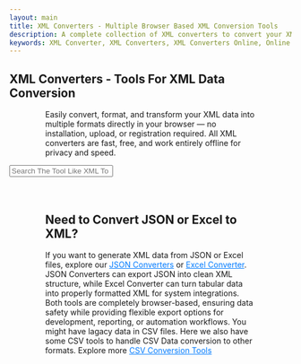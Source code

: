 ```yaml
---
layout: main
title: XML Converters - Multiple Browser Based XML Conversion Tools
description: A complete collection of XML converters to convert your XML files to JSON, CSV, Excel, HTML, and more. All conversions happen securely in your browser with no uploads or installations.
keywords: XML Converter, XML Converters, XML Converters Online, Online XML Converters, Browser Based XML Converters, xml to json, xml to csv, xml to excel, xml to html, xml to pdf, xml to sql, convert xml online, xml viewer, xml formatter, xml to xsd, xml to yaml, online xml converter, xml converter tool, paste xml and convert, browser xml tools
---
```


<section style="width: 100%;">
  <h1>XML Converters - Tools For XML Data Conversion</h1>
  <p style="margin-left: 4rem; margin-right: 4rem;">Easily convert, format, and transform your XML data into multiple formats directly in your browser — no installation, upload, or registration required. All XML converters are fast, free, and work entirely offline for privacy and speed.</p>

  <div class="search-container">
    <i class="fas fa-search search-icon"></i>
    <input type="text" class="search-bar" id="searchInput" placeholder="Search The Tool Like XML To JSON ....">
  </div>

  <div class="container">
    <div class="tool-grid" id="toolsGrid" ></div>
  </div>
</section>

<script src="/assets/js/xml-converters.js"></script>

<div style="margin:4rem;">

<h2>Need to Convert JSON or Excel to XML?</h2>
<p>
If you want to generate XML data from JSON or Excel files, explore our <a href="/json-converters" style="color:#007BFF; text-decoration:underline;">JSON Converters</a> or <a href="/excel-converter" style="color:#007BFF; text-decoration:underline;">Excel Converter</a>. JSON Converters can export JSON into clean XML structure, while Excel Converter can turn tabular data into properly formatted XML for system integrations. Both tools are completely browser-based, ensuring data safety while providing flexible export options for development, reporting, or automation workflows. You might have lagacy data in CSV files. Here we also have some CSV tools to handle CSV Data conversion to other formats. Explore more <a href="/csv-converter" style="color:#007BFF; text-decoration:underline;">CSV Conversion Tools</a>
</p>

</div>

<script type="application/ld+json">
{
  "@context": "https://schema.org",
  "@type": "CollectionPage",
  "name": "XML Converters - Browser-Based XML Conversion Tools",
  "url": "https://smallsuggestions.com/xml-converters",
  "description": "Explore our free browser-based XML converters to transform XML files into JSON, CSV, Excel, HTML, PDF, and more — fast, secure, and completely client-side.",
  "image": "https://smallsuggestions.com/assets/img/smallsuggestions.webp",
  "publisher": {
    "@type": "Organization",
    "name": "SmallSuggestions",
    "url": "https://smallsuggestions.com",
    "logo": {
      "@type": "ImageObject",
      "url": "https://smallsuggestions.com/assets/img/smallsuggestions.webp"
    }
  },
  "mainEntity": {
    "@type": "ItemList",
    "name": "XML Converter Tools",
    "itemListOrder": "Ascending",
    "numberOfItems": 10,
    "itemListElement": [
      {
        "@type": "WebApplication",
        "name": "XML to JSON Converter",
        "url": "https://smallsuggestions.com/xml-to-json",
        "applicationCategory": "Data Conversion Tool",
        "operatingSystem": "All",
        "description": "Convert XML files into readable JSON format instantly and securely in your browser."
      },
      {
        "@type": "WebApplication",
        "name": "XML to CSV Converter",
        "url": "https://smallsuggestions.com/xml-to-csv",
        "applicationCategory": "Data Conversion Tool",
        "operatingSystem": "All",
        "description": "Transform XML data into clean CSV output for spreadsheets or data analysis."
      },
      {
        "@type": "WebApplication",
        "name": "XML to Excel Converter",
        "url": "https://smallsuggestions.com/xml-to-excel",
        "applicationCategory": "Data Conversion Tool",
        "operatingSystem": "All",
        "description": "Convert XML files to Excel format (XLS/XLSX) with structured preview and export."
      },
      {
        "@type": "WebApplication",
        "name": "XML to HTML Converter",
        "url": "https://smallsuggestions.com/xml-to-html",
        "applicationCategory": "Data Conversion Tool",
        "operatingSystem": "All",
        "description": "Turn XML data into formatted, human-readable HTML tables directly in your browser."
      },
      {
        "@type": "WebApplication",
        "name": "XML to XSD Generator",
        "url": "https://smallsuggestions.com/xml-to-xsd-generator",
        "applicationCategory": "Developer Utility",
        "operatingSystem": "All",
        "description": "Generate XSD schema files automatically from your XML data for validation or development."
      },
      {
        "@type": "WebApplication",
        "name": "XML to SQL Converter",
        "url": "https://smallsuggestions.com/xml-to-sql",
        "applicationCategory": "Database Utility",
        "operatingSystem": "All",
        "description": "Convert XML to SQL INSERT statements for quick database population or testing."
      },
      {
        "@type": "WebApplication",
        "name": "XML to PDF Converter",
        "url": "https://smallsuggestions.com/xml-to-pdf",
        "applicationCategory": "Data Conversion Tool",
        "operatingSystem": "All",
        "description": "Convert XML files into structured PDF documents ready for download or sharing."
      },
      {
        "@type": "WebApplication",
        "name": "XML to TXT Converter",
        "url": "https://smallsuggestions.com/xml-to-txt",
        "applicationCategory": "Data Conversion Tool",
        "operatingSystem": "All",
        "description": "Extract text content from XML files for clean and simple plain text output."
      },
      {
        "@type": "WebApplication",
        "name": "XML to YAML Converter",
        "url": "https://smallsuggestions.com/xml-to-yaml",
        "applicationCategory": "Developer Utility",
        "operatingSystem": "All",
        "description": "Convert XML structure into readable YAML format for configuration or deployment use."
      },
      {
        "@type": "WebApplication",
        "name": "Validate XML",
        "url": "https://smallsuggestions.com/validate-xml",
        "applicationCategory": "Validation Utility",
        "operatingSystem": "All",
        "description": "Instantly validate your XML syntax and structure directly in the browser."
      }
    ]
  }
}
</script>
